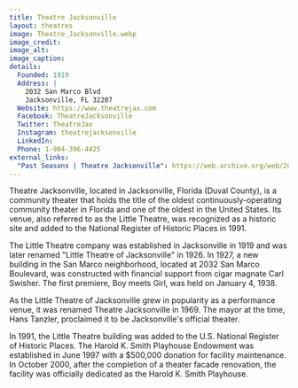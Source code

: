 ```yaml
---
title: Theatre Jacksonville
layout: theatres
image: Theatre_Jacksonville.webp
image_credit:
image_alt:
image_caption:
details:
  Founded: 1919
  Address: |
    2032 San Marco Blvd
    Jacksonville, FL 32207
  Website: https://www.theatrejax.com
  Facebook: TheatreJacksonville
  Twitter: TheatreJax
  Instagram: theatrejacksonville
  LinkedIn:
  Phone: 1-904-396-4425
external_links:
  "Past Seasons | Theatre Jacksonville": https://web.archive.org/web/20230508161655/https://www.theatrejax.com/past-seasons
---
```

Theatre Jacksonville, located in Jacksonville, Florida (Duval County), is a community theater that holds the title of the oldest continuously-operating community theater in Florida and one of the oldest in the United States. Its venue, also referred to as the Little Theatre, was recognized as a historic site and added to the National Register of Historic Places in 1991.

The Little Theatre company was established in Jacksonville in 1919 and was later renamed "Little Theatre of Jacksonville" in 1926. In 1927, a new building in the San Marco neighborhood, located at 2032 San Marco Boulevard, was constructed with financial support from cigar magnate Carl Swisher. The first premiere, Boy meets Girl, was held on January 4, 1938.

As the Little Theatre of Jacksonville grew in popularity as a performance venue, it was renamed Theatre Jacksonville in 1969. The mayor at the time, Hans Tanzler, proclaimed it to be Jacksonville's official theater.

In 1991, the Little Theatre building was added to the U.S. National Register of Historic Places. The Harold K. Smith Playhouse Endowment was established in June 1997 with a $500,000 donation for facility maintenance. In October 2000, after the completion of a theater facade renovation, the facility was officially dedicated as the Harold K. Smith Playhouse.
